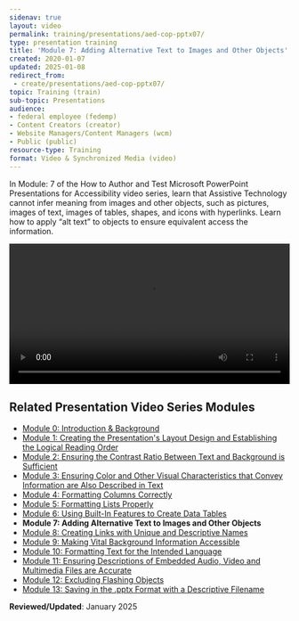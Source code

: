 ```yaml
---
sidenav: true
layout: video
permalink: training/presentations/aed-cop-pptx07/
type: presentation training
title: 'Module 7: Adding Alternative Text to Images and Other Objects'
created: 2020-01-07
updated: 2025-01-08
redirect_from:
 - create/presentations/aed-cop-pptx07/
topic: Training (train)
sub-topic: Presentations
audience:
- federal employee (fedemp)
- Content Creators (creator)
- Website Managers/Content Managers (wcm)
- Public (public)
resource-type: Training
format: Video & Synchronized Media (video)
---
```

In Module: 7 of the How to Author and Test Microsoft PowerPoint Presentations for Accessibility video series, learn that Assistive Technology cannot infer meaning from images and other objects, such as pictures, images of text, images of tables, shapes, and icons with hyperlinks. Learn how to apply &ldquo;alt text&rdquo; to objects to ensure equivalent access the information.

<video controls="controls" data-vscid="3qesx4ovd" style="width: 100%;"><source src="https://assets.section508.gov/assets/videos/training-video-pptx-07-oc.mp4" type="video/mp4" /></video>

## Related Presentation Video Series Modules

  * [Module 0: Introduction & Background][0]
  * [Module 1: Creating the Presentation's Layout Design and Establishing the Logical Reading Order][1]
  * [Module 2: Ensuring the Contrast Ratio Between Text and Background is Sufficient][2]
  * [Module 3: Ensuring Color and Other Visual Characteristics that Convey Information are Also Described in Text][3]
  * [Module 4: Formatting Columns Correctly][4]
  * [Module 5: Formatting Lists Properly][5]
  * [Module 6: Using Built-In Features to Create Data Tables][6]
  * **Module 7: Adding Alternative Text to Images and Other Objects**
  * [Module 8: Creating Links with Unique and Descriptive Names][8]
  * [Module 9: Making Vital Background Information Accessible][9]
  * [Module 10: Formatting Text for the Intended Language][10]
  * [Module 11: Ensuring Descriptions of Embedded Audio, Video and Multimedia Files are Accurate][11]
  * [Module 12: Excluding Flashing Objects][12]
  * [Module 13: Saving in the .pptx Format with a Descriptive Filename][13]

**Reviewed/Updated**: January 2025

 [0]: {{site.baseurl}}/training/presentations/aed-cop-pptx00/
 [1]: {{site.baseurl}}/training/presentations/aed-cop-pptx01/
 [2]: {{site.baseurl}}/training/presentations/aed-cop-pptx02/
 [3]: {{site.baseurl}}/training/presentations/aed-cop-pptx03/
 [4]: {{site.baseurl}}/training/presentations/aed-cop-pptx04/
 [5]: {{site.baseurl}}/training/presentations/aed-cop-pptx05/
 [6]: {{site.baseurl}}/training/presentations/aed-cop-pptx06/
 [7]: {{site.baseurl}}/training/presentations/aed-cop-pptx07/
 [8]: {{site.baseurl}}/training/presentations/aed-cop-pptx08/
 [9]: {{site.baseurl}}/training/presentations/aed-cop-pptx09/
 [10]: {{site.baseurl}}/training/presentations/aed-cop-pptx10/
 [11]: {{site.baseurl}}/training/presentations/aed-cop-pptx11/
 [12]: {{site.baseurl}}/training/presentations/aed-cop-pptx12/
 [13]: {{site.baseurl}}/training/presentations/aed-cop-pptx13/
